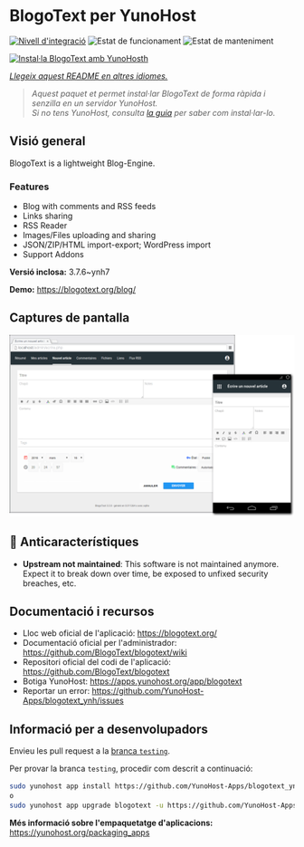 <!--
N.B.: Aquest README ha estat generat automàticament per <https://github.com/YunoHost/apps/tree/master/tools/readme_generator>
NO s'ha de modificar manualment.
-->

# BlogoText per YunoHost

[![Nivell d'integració](https://apps.yunohost.org/badge/integration/blogotext)](https://ci-apps.yunohost.org/ci/apps/blogotext/)
![Estat de funcionament](https://apps.yunohost.org/badge/state/blogotext)
![Estat de manteniment](https://apps.yunohost.org/badge/maintained/blogotext)

[![Instal·la BlogoText amb YunoHosth](https://install-app.yunohost.org/install-with-yunohost.svg)](https://install-app.yunohost.org/?app=blogotext)

*[Llegeix aquest README en altres idiomes.](./ALL_README.md)*

> *Aquest paquet et permet instal·lar BlogoText de forma ràpida i senzilla en un servidor YunoHost.*  
> *Si no tens YunoHost, consulta [la guia](https://yunohost.org/install) per saber com instal·lar-lo.*

## Visió general

BlogoText is a lightweight Blog-Engine.

### Features

- Blog with comments and RSS feeds
- Links sharing
- RSS Reader
- Images/Files uploading and sharing
- JSON/ZIP/HTML import-export; WordPress import
- Support Addons


**Versió inclosa:** 3.7.6~ynh7

**Demo:** <https://blogotext.org/blog/>

## Captures de pantalla

![Captures de pantalla de BlogoText](./doc/screenshots/preview.png)

## :red_circle: Anticaracterístiques

- **Upstream not maintained**: This software is not maintained anymore. Expect it to break down over time, be exposed to unfixed security breaches, etc.

## Documentació i recursos

- Lloc web oficial de l'aplicació: <https://blogotext.org/>
- Documentació oficial per l'administrador: <https://github.com/BlogoText/blogotext/wiki>
- Repositori oficial del codi de l'aplicació: <https://github.com/BlogoText/blogotext>
- Botiga YunoHost: <https://apps.yunohost.org/app/blogotext>
- Reportar un error: <https://github.com/YunoHost-Apps/blogotext_ynh/issues>

## Informació per a desenvolupadors

Envieu les pull request a la [branca `testing`](https://github.com/YunoHost-Apps/blogotext_ynh/tree/testing).

Per provar la branca `testing`, procedir com descrit a continuació:

```bash
sudo yunohost app install https://github.com/YunoHost-Apps/blogotext_ynh/tree/testing --debug
o
sudo yunohost app upgrade blogotext -u https://github.com/YunoHost-Apps/blogotext_ynh/tree/testing --debug
```

**Més informació sobre l'empaquetatge d'aplicacions:** <https://yunohost.org/packaging_apps>
